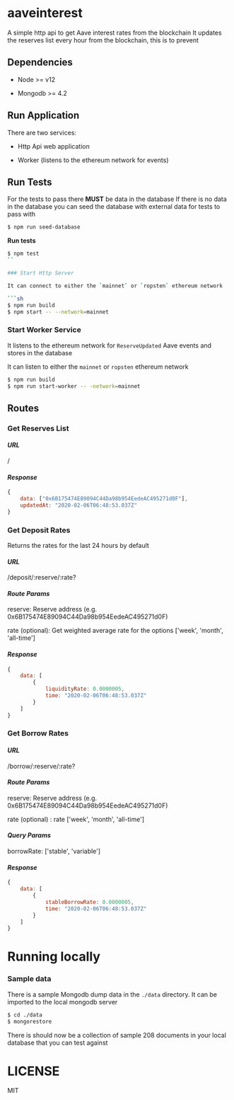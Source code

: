 # aaveinterest
A simple http api to get Aave interest rates from the blockchain
It updates the reserves list every hour from the blockchain, this is to prevent

## Dependencies

- Node >= v12

- Mongodb >= 4.2


## Run Application

There are two services:

- Http Api web application

- Worker  (listens to the ethereum network for events)

## Run Tests

For the tests to pass there **MUST** be data in the database
If there is no data in the database you can seed the database with external data for 
tests to pass with

```sh
$ npm run seed-database
```

**Run tests**

```sh
$ npm test
``

### Start Http Server

It can connect to either the `mainnet` or `ropsten` ethereum network

```sh
$ npm run build
$ npm start -- --network=mainnet
```

### Start Worker Service

It listens to the ethereum network for `ReserveUpdated` Aave events and stores in the database

It can listen to either the `mainnet` or `ropsten` ethereum network

```sh
$ npm run build
$ npm run start-worker -- -network=mainnet

```

## Routes

### Get Reserves List

#### *URL*  

/

#### *Response*

```js
{
    data: ["0x6B175474E89094C44Da98b954EedeAC495271d0F"],
    updatedAt: "2020-02-06T06:48:53.037Z"
}
```


### Get Deposit Rates

Returns the rates for the last 24 hours by default

#### *URL* 

/deposit/:reserve/:rate?

#### *Route Params*

reserve: Reserve address (e.g. 0x6B175474E89094C44Da98b954EedeAC495271d0F)

rate (optional): Get weighted average rate for the options ['week', 'month', 'all-time']

#### *Response*

```js
{
    data: [
        {
            liquidityRate: 0.0000005,
            time: "2020-02-06T06:48:53.037Z"
        }
    ]
}
```

### Get Borrow Rates

#### *URL* 

/borrow/:reserve/:rate?

#### *Route Params*

reserve: Reserve address (e.g. 0x6B175474E89094C44Da98b954EedeAC495271d0F)

rate (optional) : rate ['week', 'month', 'all-time']

#### *Query Params*

borrowRate: ['stable', 'variable']

#### *Response*

```js
{
    data: [
        {
            stableBorrowRate: 0.0000005,
            time: "2020-02-06T06:48:53.037Z"
        }
    ]
}
```

# Running locally

### Sample data

There is a sample Mongodb dump data in the `./data` directory. It can be imported to the 
local mongodb server

```sh
$ cd ./data
$ mongorestore
```

There is should now be a collection of sample 208 documents in your local database that you can
test against

# LICENSE

MIT